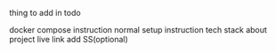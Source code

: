 thing to add in todo

docker compose instruction
normal setup instruction
tech stack
about project
live link
add SS(optional)